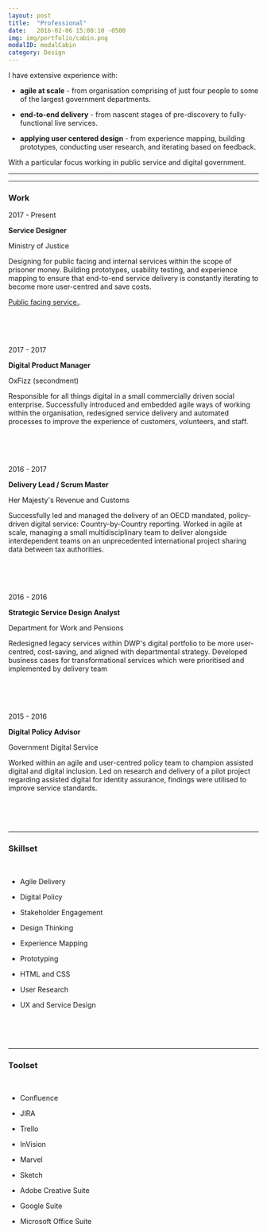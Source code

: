 ```yaml
---
layout: post
title:  "Professional"
date:   2016-02-06 15:08:10 -0500
img: img/portfolio/cabin.png
modalID: modalCabin
category: Design
---
```

<div align="left">
<p>I have extensive experience with:</p>
<ul>
<li><p><b>agile at scale</b> - from organisation comprising of just four people to some of the largest government departments.</p></li>
<li><p><b>end-to-end delivery</b> - from nascent stages of pre-discovery to fully-functional live services.</p></li> 
<li><p><b>applying user centered design</b> - from experience mapping, building prototypes, conducting user research, and iterating based on feedback.</p></li>
</ul>

<p>With a particular focus working in public service and digital government.</p>
  <section class="grid">
      <hr>
  <hr width="100%" align="center">
      <div class="col lg-3 md-12 sm-12 section-title" align="left">
        <h3>Work</h3>
      </div>
  <div class="col lg-3 md-4 sm-12" align="left">
        <p>2017 - Present</p>
      </div>
      <div class="col lg-6 md-8 sm-12" align="left">
        <p><b>Service Designer</b></p>
        <p>Ministry of Justice</p>
        
<p>Designing for public facing and internal services within the scope of prisoner money. Building prototypes, usability testing, and experience mapping to ensure that end-to-end service delivery is constantly iterating to become more user-centred and save costs.
</p>
        
<p><a href="https://www.gov.uk/send-prisoner-money" target="_blank">Public facing service.</a>.</p>
      <br> <br> <br>
      </div>
      <div class="col lg-3 md-4 sm-12" align="left">
        <p>2017 - 2017</p>
      </div>
      <div class="col lg-6 md-8 sm-12" align="left">
        <p><b>Digital Product Manager</b></p>
        <p>OxFizz (secondment)</p>
        
<p>Responsible for all things digital in a small commercially driven social enterprise. Successfully introduced and embedded agile ways of working within the organisation, redesigned service delivery and automated processes to improve the experience of customers, volunteers, and staff.</p>
      <br> <br> <br>
      </div>
      <div class="col lg-3 md-4 sm-12" align="left">
        <p>2016 - 2017</p>
      </div>
      <div class="col lg-6 md-8 sm-12" align="left">
        <p><b>Delivery Lead / Scrum Master</b></p>
        <p>Her Majesty's Revenue and Customs</p>
        
<p>Successfully led and managed the delivery of an OECD mandated, policy-driven digital service: Country-by-Country reporting. Worked in agile at scale, managing a small multidisciplinary team to deliver alongside interdependent teams on an unprecedented international project sharing data between tax authorities.
</p>
        <br> <br> <br>
      </div>
      <div class="col lg-3 md-4 sm-12" align="left">
        <p>2016 - 2016</p>
      </div>
      <div class="col lg-6 md-8 sm-12" align="left">
        <p><b>Strategic Service Design Analyst</b></p>
        <p>Department for Work and Pensions</p>
        
<p>Redesigned legacy services within DWP's digital portfolio to be more user-centred, cost-saving, and aligned with departmental strategy. Developed business cases for transformational services which were prioritised and implemented by delivery team
</p>
        <br> <br> <br>
      </div>
      <div class="col lg-3 md-4 sm-12" align="left">
        <p>2015 - 2016</p>
      </div>
      <div class="col lg-6 md-8 sm-12" align="left">
        <p><b>Digital Policy Advisor</b></p>
        <p>Government Digital Service</p>
        
<p>Worked within an agile and user-centred policy team to champion assisted digital and digital inclusion. Led on research and delivery of a pilot project regarding assisted digital for identity assurance, findings were utilised to improve service standards.
</p>
        <br> <br> <br>
      </div>
      <hr width="100%" align="center">
      <div align="left">
        <h3>Skillset</h3>
      </div>
   <br>
      <div class="col lg-3 md-4 sm-12 list-block" align="left">
        <ul>
          <li><p>Agile Delivery</p></li>
          <li><p>Digital Policy</p></li>
          <li><p>Stakeholder Engagement</p></li>
        </ul>
      </div>
      <div class="col lg-3 md-4 sm-12 list-block" align="left">
        <ul>
          <li><p>Design Thinking</p></li>
          <li><p>Experience Mapping</p></li>
          <li><p>Prototyping</p></li>
        </ul>
      </div>
      <div class="col lg-3 md-4 sm-12 list-block" align="left">
        <ul>
          <li><p>HTML and CSS</p></li>
          <li><p>User Research</p></li>
          <li class="baselinex0"><p>UX and Service Design</p></li>
        </ul>
        <br> <br> <br>
      </div>
<hr width="100%" align="center">
<div align="left">
        <h3>Toolset</h3>
      </div>
   <br>
      <div class="col lg-3 md-4 sm-12 list-block" align="left">
        <ul>
          <li><p>Confluence</p></li>
          <li><p>JIRA</p></li>
          <li><p>Trello</p></li>
        </ul>
      </div>
    <div class="col lg-3 md-4 sm-12 list-block" align="left">
        <ul>
          <li><p>InVision</p></li>
          <li><p>Marvel</p></li>
          <li><p>Sketch</p></li>
        </ul>
      </div>
      <div class="col lg-3 md-4 sm-12 list-block" align="left">
        <ul>
          <li><p>Adobe Creative Suite</p></li>
          <li><p>Google Suite</p></li>
          <li class="baselinex0"><p>Microsoft Office Suite</p></li>
        </ul>
      </div>
    </section>
